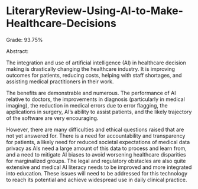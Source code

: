 # LiteraryReview-Using-AI-to-Make-Healthcare-Decisions
Grade: 93.75%

Abstract: 

The integration and use of artificial intelligence (AI) in healthcare decision making is 
drastically changing the healthcare industry. It is improving outcomes for patients, reducing 
costs, helping with staff shortages, and assisting medical practitioners in their work. 

The benefits are demonstrable and numerous. The performance of AI relative to doctors, 
the improvements in diagnosis (particularly in medical imaging), the reduction in medical errors
due to error flagging, the applications in surgery, AI’s ability to assist patients, and the likely 
trajectory of the software are very encouraging. 

However, there are many difficulties and ethical questions raised that are not yet 
answered for. There is a need for accountability and transparency for patients, a likely need for 
reduced societal expectations of medical data privacy as AIs need a large amount of this data to
process and learn from, and a need to mitigate AI biases to avoid worsening healthcare 
disparities for marginalized groups. The legal and regulatory obstacles are also quite extensive
and medical AI literacy needs to be improved and more integrated into education. These issues
will need to be addressed for this technology to reach its potential and achieve widespread use in 
daily clinical practice.
